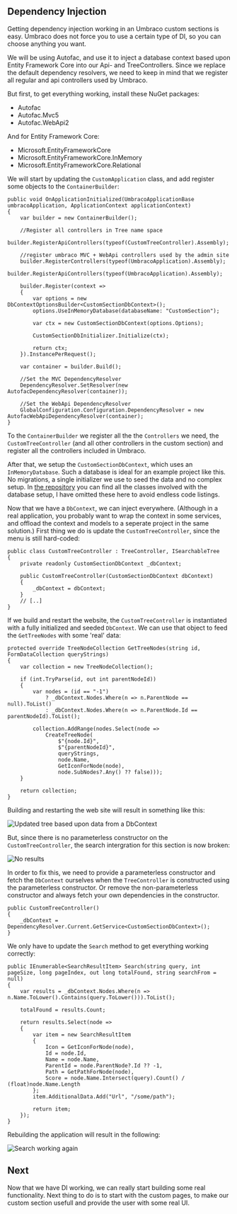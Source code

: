 ﻿## Dependency Injection

Getting dependency injection working in an Umbraco custom sections
is easy. Umbraco does not force you to use a certain type of DI, so
you can choose anything you want.

We will be using Autofac, and use it to inject a database context
based upon Entity Framework Core into our Api- and TreeControllers. 
Since we replace the default dependency resolvers, we need to keep in
mind that we register all regular and api controllers used by Umbraco.

But first, to get everything working, install these NuGet packages:

- Autofac
- Autofac.Mvc5
- Autofac.WebApi2

And for Entity Framework Core:

- Microsoft.EntityFrameworkCore
- Microsoft.EntityFrameworkCore.InMemory
- Microsoft.EntityFrameworkCore.Relational

We will start by updating the `CustomApplication` class, and add register
some objects to the `ContainerBuilder`:

``` Csharp
public void OnApplicationInitialized(UmbracoApplicationBase umbracoApplication, ApplicationContext applicationContext)
{
	var builder = new ContainerBuilder();
	
	//Register all controllers in Tree name space
	builder.RegisterApiControllers(typeof(CustomTreeController).Assembly);

	//register umbraco MVC + WebApi controllers used by the admin site
	builder.RegisterControllers(typeof(UmbracoApplication).Assembly);
	builder.RegisterApiControllers(typeof(UmbracoApplication).Assembly);

	builder.Register(context =>
	{
		var options = new DbContextOptionsBuilder<CustomSectionDbContext>();
		options.UseInMemoryDatabase(databaseName: "CustomSection");

		var ctx = new CustomSectionDbContext(options.Options);

		CustomSectionDbInitializer.Initialize(ctx);

		return ctx;
	}).InstancePerRequest();

	var container = builder.Build();

	//Set the MVC DependencyResolver
	DependencyResolver.SetResolver(new AutofacDependencyResolver(container));

	//Set the WebApi DependencyResolver
	GlobalConfiguration.Configuration.DependencyResolver = new AutofacWebApiDependencyResolver(container);
}
```

To the `ContainerBuilder` we register all the the `Controllers` we need, the
`CustomTreeController` (and all other controllers in the custom section) and
register all the controllers included in Umbraco. 

After that, we setup the `CustomSectionDbContext`, which uses an `InMemoryDatabase`.
Such a database is ideal for an example project like this. No migrations, a single initializer we use to
seed the data and no complex setup. In [the repository](https://github.com/ThomasBleijendaal/umbraco-custom-section/tree/master/CustomSection) 
you can find all the classes involved with the database setup, I have omitted these 
here to avoid endless code listings.

Now that we have a `DbContext`, we can inject everywhere. (Although in a real application,
you probably want to wrap the context in some services, and offload the context and
models to a seperate project in the same solution.) First thing we do is update the 
`CustomTreeController`, since the menu is still hard-coded:

``` Csharp
public class CustomTreeController : TreeController, ISearchableTree
{
	private readonly CustomSectionDbContext _dbContext;

	public CustomTreeController(CustomSectionDbContext dbContext)
	{
		_dbContext = dbContext;
	}
	// [..]
}
```

If we build and restart the website, the `CustomTreeController` is instantiated with a fully
initialized and seeded `DbContext`. We can use that object to feed the `GetTreeNodes` with
some 'real' data:

``` Csharp
protected override TreeNodeCollection GetTreeNodes(string id, FormDataCollection queryStrings)
{
	var collection = new TreeNodeCollection();

	if (int.TryParse(id, out int parentNodeId))
	{
		var nodes = (id == "-1")
			? _dbContext.Nodes.Where(n => n.ParentNode == null).ToList()
			: _dbContext.Nodes.Where(n => n.ParentNode.Id == parentNodeId).ToList();

		collection.AddRange(nodes.Select(node =>
			CreateTreeNode(
				$"{node.Id}",
				$"{parentNodeId}",
				queryStrings,
				node.Name,
				GetIconForNode(node),
				node.SubNodes?.Any() ?? false)));
	}

	return collection;
}
```

Building and restarting the web site will result in something like this:

![Updated tree based upon data from a DbContext](images/di1.png)

But, since there is no parameterless constructor on the `CustomTreeController`, the
search intergration for this section is now broken:

![No results](images/di2.png)

In order to fix this, we need to provide a parameterless constructor and fetch the
`DbContext` ourselves when the `TreeController` is constructed using the parameterless
constructor. Or remove the non-parameterless constructor and always fetch your own
dependencies in the constructor.

``` Csharp
public CustomTreeController()
{
	_dbContext = DependencyResolver.Current.GetService<CustomSectionDbContext>();
}
```

We only have to update the `Search` method to get everything working correctly:

``` Csharp
public IEnumerable<SearchResultItem> Search(string query, int pageSize, long pageIndex, out long totalFound, string searchFrom = null)
{
	var results = _dbContext.Nodes.Where(n => n.Name.ToLower().Contains(query.ToLower())).ToList();

	totalFound = results.Count;

	return results.Select(node =>
	{
		var item = new SearchResultItem
		{
			Icon = GetIconForNode(node),
			Id = node.Id,
			Name = node.Name,
			ParentId = node.ParentNode?.Id ?? -1,
			Path = GetPathForNode(node),
			Score = node.Name.Intersect(query).Count() / (float)node.Name.Length
		};
		item.AdditionalData.Add("Url", "/some/path");

		return item;
	});
}
```

Rebuilding the application will result in the following:

![Search working again](images/di3.png)

## Next

Now that we have DI working, we can really start building some real functionality. Next thing to do
is to start with the custom pages, to make our custom section usefull and provide the user
with some real UI.